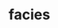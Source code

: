 ---
title: facies
meaning: face
pos: nounfifth
genitive: faciēī
abbgender: m.
abbgender2: masc.
gender: masculine
declension: fifth
---